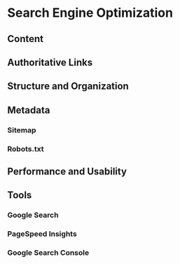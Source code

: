 # Search Engine Optimization


## Content


## Authoritative Links


## Structure and Organization


## Metadata


### Sitemap


### Robots.txt


## Performance and Usability


## Tools
### Google Search


### PageSpeed Insights


### Google Search Console
